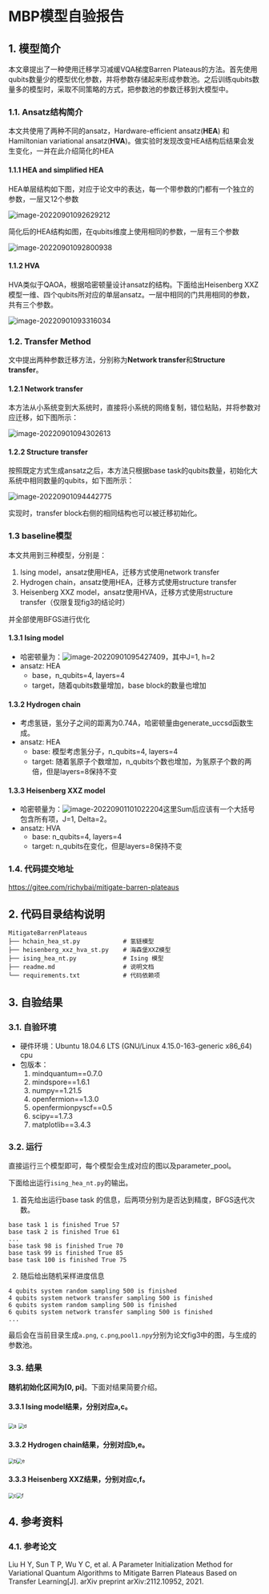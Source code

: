 # MBP模型自验报告

## 1. 模型简介

本文章提出了一种使用迁移学习减缓VQA梯度Barren Plateaus的方法。首先使用qubits数量少的模型优化参数，并将参数存储起来形成参数池。之后训练qubits数量多的模型时，采取不同策略的方式，把参数池的参数迁移到大模型中。

### 1.1. Ansatz结构简介

本文共使用了两种不同的ansatz，Hardware-efficient ansatz(**HEA**) 和 Hamiltonian variational ansatz(**HVA**)。做实验时发现改变HEA结构后结果会发生变化，一并在此介绍简化的HEA

#### 1.1.1 HEA and simplified HEA

HEA单层结构如下图，对应于论文中的表达，每一个带参数的门都有一个独立的参数，一层又12个参数

![image-20220901092629212](./readme.assets/image-20220901092629212.png)

简化后的HEA结构如图，在qubits维度上使用相同的参数，一层有三个参数

![image-20220901092800938](./readme.assets/image-20220901092800938.png)



#### 1.1.2 HVA

HVA类似于QAOA，根据哈密顿量设计ansatz的结构。下面给出Heisenberg XXZ 模型一维、四个qubits所对应的单层ansatz。一层中相同的门共用相同的参数，共有三个参数。

![image-20220901093316034](./readme.assets/image-20220901093316034.png)



### 1.2. Transfer Method

文中提出两种参数迁移方法，分别称为**Network transfer**和**Structure transfer**。

#### 1.2.1 Network transfer

本方法从小系统变到大系统时，直接将小系统的网络复制，错位粘贴，并将参数对应迁移，如下图所示：

![image-20220901094302613](./readme.assets/image-20220901094302613.png)

#### 1.2.2 Structure transfer

按照既定方式生成ansatz之后，本方法只根据base task的qubits数量，初始化大系统中相同数量的qubits，如下图所示：

![image-20220901094442775](./readme.assets/image-20220901094442775.png)

实现时，transfer block右侧的相同结构也可以被迁移初始化。

### 1.3 baseline模型

本文共用到三种模型，分别是：

1. Ising model，ansatz使用HEA，迁移方式使用network transfer
2. Hydrogen chain，ansatz使用HEA，迁移方式使用structure transfer
3. Heisenberg XXZ model，ansatz使用HVA，迁移方式使用structure transfer（仅限复现fig3的结论时）

并全部使用BFGS进行优化

#### 1.3.1 Ising model

- 哈密顿量为：![image-20220901095427409](./readme.assets/image-20220901095427409.png)，其中J=1, h=2
- ansatz: HEA
  - base，n_qubits=4, layers=4
  - target，随着qubits数量增加，base block的数量也增加

#### 1.3.2 Hydrogen chain

- 考虑氢链，氢分子之间的距离为0.74A，哈密顿量由generate_uccsd函数生成。
- ansatz: HEA
  - base: 模型考虑氢分子，n_qubits=4, layers=4
  - target: 随着氢原子个数增加，n_qubits个数也增加，为氢原子个数的两倍，但是layers=8保持不变

#### 1.3.3 Heisenberg XXZ model

- 哈密顿量为：![image-20220901101022204](./readme.assets/image-20220901101022204.png)这里Sum后应该有一个大括号包含所有项，J=1, Delta=2。
- ansatz: HVA
  - base: n_qubits=4, layers=4
  - target: n_qubits在变化，但是layers=8保持不变

### 1.4. 代码提交地址

https://gitee.com/richybai/mitigate-barren-plateaus

## 2.   代码目录结构说明

```
MitigateBarrenPlateaus
├── hchain_hea_st.py			# 氢链模型
├── heisenberg_xxz_hva_st.py	# 海森堡XXZ模型
├──	ising_hea_nt.py				# Ising 模型
├── readme.md					# 说明文档
└── requirements.txt			# 代码依赖项
```



## 3.   自验结果

### 3.1. 自验环境

- 硬件环境：Ubuntu 18.04.6 LTS (GNU/Linux 4.15.0-163-generic x86_64) cpu
- 包版本：
  1. mindquantum==0.7.0
  2. mindspore==1.6.1
  3. numpy==1.21.5
  4. openfermion==1.3.0
  5. openfermionpyscf==0.5
  6. scipy==1.7.3
  7. matplotlib==3.4.3

### 3.2. 运行

直接运行三个模型即可，每个模型会生成对应的图以及parameter_pool。

下面给出运行`ising_hea_nt.py`的输出。

1. 首先给出运行base task 的信息，后两项分别为是否达到精度，BFGS迭代次数。

``` 
base task 1 is finished True 57
base task 2 is finished True 61
...
base task 98 is finished True 70
base task 99 is finished True 85
base task 100 is finished True 75
```

2. 随后给出随机采样进度信息

```
4 qubits system random sampling 500 is finished
4 qubits system network transfer sampling 500 is finished
6 qubits system random sampling 500 is finished
6 qubits system network transfer sampling 500 is finished
...
```

最后会在当前目录生成`a.png`, `c.png`,`pool1.npy`分别为论文fig3中的图，与生成的参数池。

### 3.3. 结果

**随机初始化区间为[0, pi]**。下面对结果简要介绍。

#### 3.3.1 Ising model结果，分别对应a,c。

<img src="./readme.assets/a.png" alt="a" style="zoom:67%;" /> <img src="./readme.assets/d.png" alt="d" style="zoom:67%;" />

#### 3.3.2 Hydrogen chain结果，分别对应b,e。

<img src="./readme.assets/b.png" alt="b" style="zoom:67%;" /><img src="./readme.assets/e.png" alt="e" style="zoom:67%;" />

#### 3.3.3 Heisenberg XXZ结果，分别对应c,f。

<img src="./readme.assets/c.png" alt="c" style="zoom:67%;" /><img src="./readme.assets/f.png" alt="f" style="zoom:67%;" />





## 4.   参考资料

### 4.1. 参考论文

Liu H Y, Sun T P, Wu Y C, et al. A Parameter Initialization Method for Variational Quantum Algorithms to Mitigate Barren Plateaus Based on Transfer Learning[J]. arXiv preprint arXiv:2112.10952, 2021.